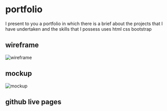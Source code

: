 # portfolio

I present to you a portfolio in which there is a brief about the projects that I have undertaken and the skills that I possess
uses html css bootstrap

## wireframe

![wireframe](https://user-images.githubusercontent.com/109509040/182710234-d132f52b-dc66-479a-83f6-81d3ee9517f5.png)


## mockup
![mockup](https://user-images.githubusercontent.com/109509040/182710243-b14b9b5f-0ed6-47ff-afad-250585055e27.png)


## github live pages     

